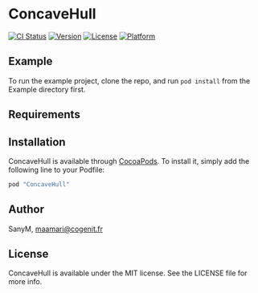 # ConcaveHull

[![CI Status](http://img.shields.io/travis/SanyM/ConcaveHull.svg?style=flat)](https://travis-ci.org/SanyM/ConcaveHull)
[![Version](https://img.shields.io/cocoapods/v/ConcaveHull.svg?style=flat)](http://cocoapods.org/pods/ConcaveHull)
[![License](https://img.shields.io/cocoapods/l/ConcaveHull.svg?style=flat)](http://cocoapods.org/pods/ConcaveHull)
[![Platform](https://img.shields.io/cocoapods/p/ConcaveHull.svg?style=flat)](http://cocoapods.org/pods/ConcaveHull)

## Example

To run the example project, clone the repo, and run `pod install` from the Example directory first.

## Requirements

## Installation

ConcaveHull is available through [CocoaPods](http://cocoapods.org). To install
it, simply add the following line to your Podfile:

```ruby
pod "ConcaveHull"
```

## Author

SanyM, maamari@cogenit.fr

## License

ConcaveHull is available under the MIT license. See the LICENSE file for more info.
